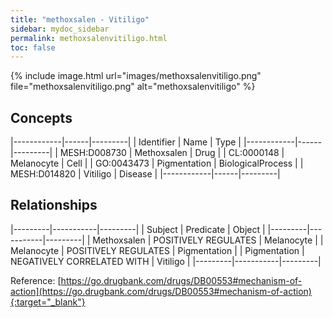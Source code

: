 ```yaml
---
title: "methoxsalen - Vitiligo"
sidebar: mydoc_sidebar
permalink: methoxsalenvitiligo.html
toc: false 
---
```


{% include image.html url="images/methoxsalenvitiligo.png" file="methoxsalenvitiligo.png" alt="methoxsalenvitiligo" %}

## Concepts

|------------|------|---------|
| Identifier | Name | Type    |
|------------|------|---------|
| MESH:D008730 | Methoxsalen | Drug |
| CL:0000148 | Melanocyte | Cell |
| GO:0043473 | Pigmentation | BiologicalProcess |
| MESH:D014820 | Vitiligo | Disease |
|------------|------|---------|

## Relationships

|---------|-----------|---------|
| Subject | Predicate | Object  |
|---------|-----------|---------|
| Methoxsalen | POSITIVELY REGULATES | Melanocyte |
| Melanocyte | POSITIVELY REGULATES | Pigmentation |
| Pigmentation | NEGATIVELY CORRELATED WITH | Vitiligo |
|---------|-----------|---------|

Reference: [https://go.drugbank.com/drugs/DB00553#mechanism-of-action](https://go.drugbank.com/drugs/DB00553#mechanism-of-action){:target="_blank"}
